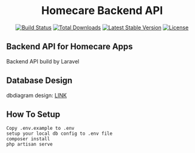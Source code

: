 <h1 align="center">Homecare Backend API</h1>

<p align="center">
<a href="https://github.com/laravel/framework/actions"><img src="https://github.com/laravel/framework/workflows/tests/badge.svg" alt="Build Status"></a>
<a href="https://packagist.org/packages/laravel/framework"><img src="https://img.shields.io/packagist/dt/laravel/framework" alt="Total Downloads"></a>
<a href="https://packagist.org/packages/laravel/framework"><img src="https://img.shields.io/packagist/v/laravel/framework" alt="Latest Stable Version"></a>
<a href="https://packagist.org/packages/laravel/framework"><img src="https://img.shields.io/packagist/l/laravel/framework" alt="License"></a>
</p>

## Backend API for Homecare Apps

Backend API build by Laravel


## Database Design

dbdiagram design: [LINK](https://dbdiagram.io/d/mco-66b1f1948b4bb5230e5979b4)

## How To Setup
```
Copy .env.example to .env
setup your local db config to .env file
composer install
php artisan serve
```
